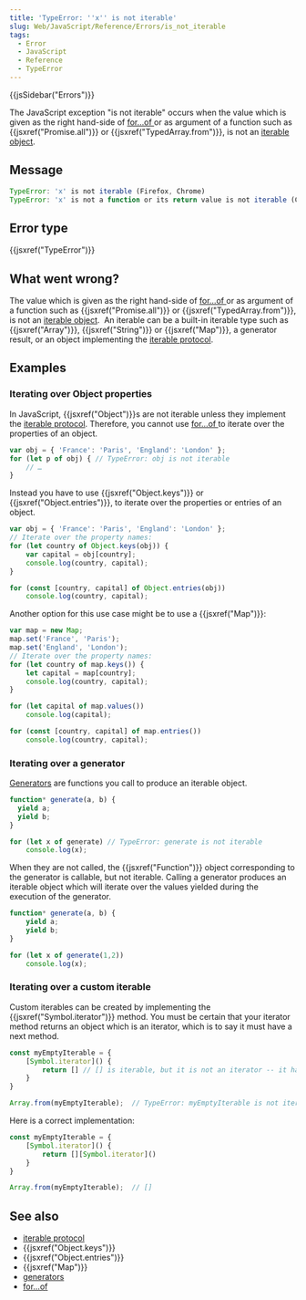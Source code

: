 ```yaml
---
title: 'TypeError: ''x'' is not iterable'
slug: Web/JavaScript/Reference/Errors/is_not_iterable
tags:
  - Error
  - JavaScript
  - Reference
  - TypeError
---
```

{{jsSidebar("Errors")}}

The JavaScript exception "is not iterable" occurs when the value which is given
as the right hand-side of
[for…of ](/en-US/docs/Web/JavaScript/Guide/Loops_and_iteration#for...of_statement)or
as argument of a function such as {{jsxref("Promise.all")}} or
{{jsxref("TypedArray.from")}}, is not an
[iterable object](/en-US/docs/Web/JavaScript/Reference/Iteration_protocols).

## Message

```js
TypeError: 'x' is not iterable (Firefox, Chrome)
TypeError: 'x' is not a function or its return value is not iterable (Chrome)
```

## Error type

{{jsxref("TypeError")}}

## What went wrong?

The value which is given as the right hand-side of
[for…of ](/en-US/docs/Web/JavaScript/Guide/Loops_and_iteration#for...of_statement)or
as argument of a function such as {{jsxref("Promise.all")}} or
{{jsxref("TypedArray.from")}}, is not an
[iterable object](/en-US/docs/Web/JavaScript/Reference/Iteration_protocols).  An
iterable can be a built-in iterable type such as {{jsxref("Array")}},
{{jsxref("String")}} or {{jsxref("Map")}}, a generator result, or
an object implementing the
[iterable protocol](/en-US/docs/Web/JavaScript/Reference/Iteration_protocols#the_iterable_protocol).

## Examples

### Iterating over Object properties

In JavaScript, {{jsxref("Object")}}s are not iterable unless they
implement the
[iterable protocol](/en-US/docs/Web/JavaScript/Reference/Iteration_protocols#the_iterable_protocol).
Therefore, you cannot use
[for…of ](/en-US/docs/Web/JavaScript/Guide/Loops_and_iteration#for...of_statement)to
iterate over the properties of an object.

```js example-bad
var obj = { 'France': 'Paris', 'England': 'London' };
for (let p of obj) { // TypeError: obj is not iterable
    // …
}
```

Instead you have to use {{jsxref("Object.keys")}} or
{{jsxref("Object.entries")}}, to iterate over the properties or entries
of an object.

```js example-good
var obj = { 'France': 'Paris', 'England': 'London' };
// Iterate over the property names:
for (let country of Object.keys(obj)) {
    var capital = obj[country];
    console.log(country, capital);
}

for (const [country, capital] of Object.entries(obj))
    console.log(country, capital);
```

Another option for this use case might be to use a {{jsxref("Map")}}:

```js example-good
var map = new Map;
map.set('France', 'Paris');
map.set('England', 'London');
// Iterate over the property names:
for (let country of map.keys()) {
    let capital = map[country];
    console.log(country, capital);
}

for (let capital of map.values())
    console.log(capital);

for (const [country, capital] of map.entries())
    console.log(country, capital);
```

### Iterating over a generator

[Generators](/en-US/docs/Web/JavaScript/Guide/Iterators_and_Generators#generators)
are functions you call to produce an iterable object.

```js example-bad
function* generate(a, b) {
  yield a;
  yield b;
}

for (let x of generate) // TypeError: generate is not iterable
    console.log(x);
```

When they are not called, the {{jsxref("Function")}} object corresponding
to the generator is callable, but not iterable. Calling a generator produces an
iterable object which will iterate over the values yielded during the execution
of the generator.

```js example-good
function* generate(a, b) {
    yield a;
    yield b;
}

for (let x of generate(1,2))
    console.log(x);
```

### Iterating over a custom iterable

Custom iterables can be created by implementing the
{{jsxref("Symbol.iterator")}} method. You must be certain that your
iterator method returns an object which is an iterator, which is to say it must
have a next method.

```js example-bad
const myEmptyIterable = {
    [Symbol.iterator]() {
        return [] // [] is iterable, but it is not an iterator -- it has no next method.
    }
}

Array.from(myEmptyIterable);  // TypeError: myEmptyIterable is not iterable
```

Here is a correct implementation:

```js example-good
const myEmptyIterable = {
    [Symbol.iterator]() {
        return [][Symbol.iterator]()
    }
}

Array.from(myEmptyIterable);  // []
```

## See also

*   [iterable protocol](/en-US/docs/Web/JavaScript/Reference/Iteration_protocols#the_iterable_protocol)
*   {{jsxref("Object.keys")}}
*   {{jsxref("Object.entries")}}
*   {{jsxref("Map")}}
*   [generators](/en-US/docs/Web/JavaScript/Guide/Iterators_and_Generators#generators)
*   [for…of](/en-US/docs/Web/JavaScript/Guide/Loops_and_iteration#for...of_statement)
